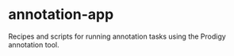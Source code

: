 # annotation-app
Recipes and scripts for running annotation tasks using the Prodigy annotation tool.
